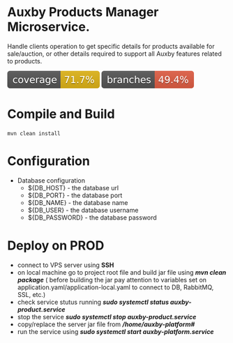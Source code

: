 # Auxby Products Manager Microservice.

Handle clients operation to get specific details for products available for sale/auction, or other details
required to support all Auxby features related to products.


![Coverage](badges/jacoco.svg) ![Branches](badges/branches.svg)


# Compile and Build

    mvn clean install

# Configuration

* Database configuration
    * ${DB_HOST} - the database url
    * ${DB_PORT} - the database port
    * ${DB_NAME} - the database name
    * ${DB_USER} - the database username
    * ${DB_PASSWORD} - the database password


# Deploy on PROD
- connect to VPS server using **SSH**
- on local machine go to project root file and build jar file using **_mvn clean package_** ( before building the jar pay attention to variables set on application.yaml/application-local.yaml to connect to DB, RabbitMQ, SSL, etc.)
- check service stutus running **_sudo systemctl status auxby-product.service_**
- stop the service **_sudo systemctl stop auxby-product.service_**
- copy/replace the server jar file from **_/home/auxby-platform#_**
- run the service using **_sudo systemctl start auxby-platform.service_**
